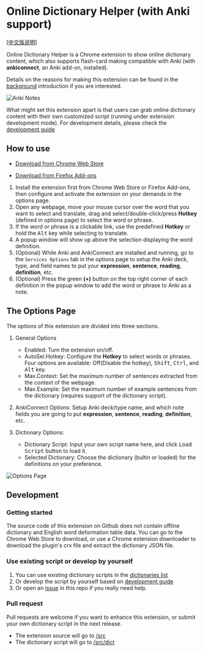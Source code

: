 # Online Dictionary Helper (with Anki support)

[[中文版说明](README.zh_CN.md)]

Online Dictionary Helper is a Chrome extension to show online dictionary content, which also supports flash-card making compatible with Anki  (with **ankiconnect**, an Anki add-on, installed).

Details on the reasons for making this extension can be found in the [background](doc/background.md) introduction if you are interested.

![Anki Notes](https://raw.githubusercontent.com/ninja33/ODH/master/doc/img/anki_001_640x400.png)

What might set this extension apart is that users can grab online dictionary content with their own customized script (running under extension development mode). For development details, please check the [development guide](doc/development.md)

## How to use

- [Download from Chrome Web Store](https://chrome.google.com/webstore/detail/anki-online-dictionary-he/lppjdajkacanlmpbbcdkccjkdbpllajb?hl=en)

- [Download from Firefox Add-ons](https://addons.mozilla.org/en-US/firefox/addon/online-dictionary-helper/)

1. Install the extension first from Chrome Web Store or Firefox Add-ons, then configure and activate the extension on your demands in the options page.
2. Open any webpage, move your mouse cursor over the word that you want to select and translate, drag and select/double-click/press **Hotkey** (defined in options page) to select the word or phrase.
3. If the word or phrase is a clickable link, use the predefined **Hotkey** or hold the <kbd>Alt</kbd> key while selecting to translate.
4. A popup window will show up above the selection displaying the word definition.
5. (Optional) While Anki and AnkiConnect are installed and running, go to the `Services Options` tab in the options page to setup the Anki deck, type, and field names to put your **expression**, **sentence**, **reading**, **definition**, etc.
6. (Optional) Press the green **(+)** button on the top right corner of each definition in the popup window to add the word or phrase to Anki as a note.

## The Options Page

The options of this extension are divided into three sections.

1. General Options
    - Enabled: Turn the extension on/off.
    - AutoSel.Hotkey: Configure the **Hotkey** to select words or phrases. Four options are available: Off(Disable the hotkey), <kbd>Shift</kbd>, <kbd>Ctrl</kbd>, and <kbd>Alt</kbd> key.
    - Max.Context: Set the maximum number of sentences extracted from the context of the webpage.
    - Max.Example: Set the maximum number of example sentences from the dictionary (requires support of the dictionary script).

2. AnkiConnect Options: Setup Anki deck/type name, and which note fields you are going to put **expression**, **sentence**, **reading**, **definition**, etc.

3. Dictionary Options:
    - Dictionary Script: Input your own script name here, and click <kbd>Load Script</kbd> button to load it.
    - Selected Dictionary: Choose the dictionary (bultin or loaded) for the definitions on your preference.

![Options Page](https://raw.githubusercontent.com/ninja33/ODH/master/doc/img/option_general_640x400_en.png)

## Development
### Getting started
The source code of this extension on Github does not contain offline dictionary and English word deformation table data. You can go to the Chrome Web Store to download, or use a Chrome extension downloader to download the plugin's crx file and extract the dictionary JSON file.

### Use existing script or develop by yourself

1. You can use existing dictionary scripts in the [dictionaries list](doc/scriptlist.md)
2. Or develop the script by yourself based on [development guide](doc/development.md) 
3. Or open an [issue](https://github.com/ninja33/ODH/issues) in this repo if you really need help.

### Pull request

Pull requests are welcome if you want to enhance this extension, or submit your own dictionary script in the next release.

- The extension source will go to [/src](https://github.com/ninja33/ODH/tree/master/src)
- The dictionary script will go to [/src/dict](https://github.com/ninja33/ODH/tree/master/src/dict)

